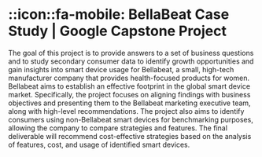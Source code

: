 # ::icon::fa-mobile: BellaBeat Case Study | Google Capstone Project 

The goal of this project is to provide answers to a set of business questions and to study secondary consumer data to identify growth opportunities and gain insights into smart device usage for Bellabeat, a small, high-tech manufacturer company that provides health-focused products for women. Bellabeat aims to establish an effective footprint in the global smart device market. Specifically, the project focuses on aligning findings with business objectives and presenting them to the Bellabeat marketing executive team, along with high-level recommendations. The project also aims to identify consumers using non-Bellabeat smart devices for benchmarking purposes, allowing the company to compare strategies and features. The final deliverable will recommend cost-effective strategies based on the analysis of features, cost, and usage of identified smart devices.
